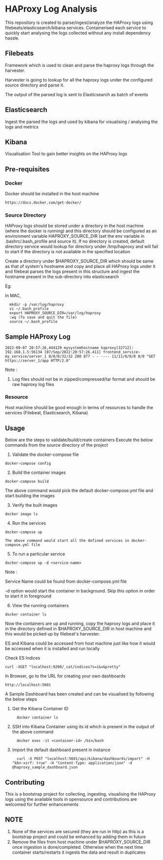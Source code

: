 # HAProxy Log Analysis

This repository is created to parse/ingest/analyze the HAProxy logs using filebeats/elasticsearch/kibana services. Containerised each service to quickly start analysing the logs collected without any install dependency hassle.

## Filebeats

  Framework which is used to clean and parse the haproxy logs through the harvester. 

  Harvester is going to lookup for all the haproxy logs under the configured source directory and parse it. 
        
  The output of the parsed log is sent to Elasticsearch as batch of events

## Elasticsearch 

   Ingest the parsed the logs and used by kibana for visualising / analysing the logs and metrics


## Kibana 

   Visualisation Tool to gain better insights on the HAProxy logs

## Pre-requisites 

  ### Docker 
  Docker should be installed in the host machine
```bash
https://docs.docker.com/get-docker/
```

  ### Source Directory
   HAProxy logs should be stored under a directory in the host machine (where the docker is running) and this directory should be configured as an environment variable HAPROXY_SOURCE_DIR (set the env variable in .bashrc/.bash_profile and source it). If no directory is created, default directory service would lookup for directory under /tmp/haproxy and will fail to start if the directory is not available in the specified location

   Create a directory under $HAPROXY_SOURCE_DIR which should be same as that of system's hostname and copy and place all HAProxy logs under it and filebeat parses the logs present in this structure and ingest the hostname present in the sub-directory into elasticsearch

   Eg: 

In MAC, 
 ```
   mkdir -p /var/log/haproxy
   vi ~/.bash_profile
   export HAPROXY_SOURCE_DIR=/var/log/haproxy
   :wq (To save and quit the file)
   source ~/.bash_profile
 ```   

## Sample HAProxy Log 

```
2022-09-07 20:57:26,444129 mysystemhostname haproxy[32712]:  192.168.1.5:56134 [07/Sep/2022:20:57:26.411] frontend_service~ my_service/server_1 0/0/0/32/32 200 877 - - ---- 11/11/0/0/0 0/0 "GET https://server_1/app HTTP/2.0"
```

   Note :

   1. Log files should not be in zipped/compressed/tar format and should be raw haproxy log files



 ### Resource 
   Host machine should be good enough in terms of resources to handle the services (Filebeat, Elasticsearch, Kibana)

## Usage

Below are the steps to validate/build/create containers 
Execute the below commands from the source directory of the project 

1. Validate the docker-compose file   
```
docker-compose config
```

2. Build the container images
```
docker-compose build
```
   The above command would pick the default docker-compose.yml file and start building the images

3. Verify the built images
```
docker image ls
```

4. Run the services 
```
docker-compose up
``` 
    The above command would start all the defined services in docker-compose.yml file 

5. To run a particular service 
```
docker-compose up -d <service-name>
```
Note :

   Service Name could be found from docker-compose.yml file 

   -d option would start the container in background. Skip this option in order to start it in foreground


6. View the running containers 
```
docker container ls
```

Now the containers are up and running, copy the haproxy logs and place it in the directory defined in $HAPROXY_SOURCE_DIR in host machine and this would be picked up by filebeat's harvester. 

ES and Kibana could be accessed from host machine just like how it would be accessed when it is installed and run locally

Check ES Indices
```
curl -XGET "localhost:9200/_cat/indices?s=i&v&pretty"
```

In Browser, go to the URL for creating your own dashboards
```
http://localhost:5601
```

A Sample Dashboard has been created and can be visualised by following the below steps
1. Get the Kibana Container ID
   ```
     docker container ls
   ```

2. SSH into Kibana Container using its id which is present in the output of the above command

   ```
     docker exec -it <container-id> /bin/bash
   ```

3. Import the default dashboard present in instance 

   ```
     curl -X POST "localhost:5601/api/kibana/dashboards/import" -H "kbn-xsrf: true" -H "Content-Type: application/json" -d @haproxy_sample_dashboard.json
   ```


## Contributing
This is a bootstrap project for collecting, ingesting, visualising the HAProxy logs using the available tools in opensource and contributions are welcomed for further enhancements  

## NOTE
  1. None of the services are secured (they are run in http) as this is a bootstrap project and could be enhanced by adding them in future 
  2. Remove the files from host machine under $HAPROXY_SOURCE_DIR once ingestion is done/completed. Otherwise when the next time container starts/restarts it ingests the data and result in duplicates